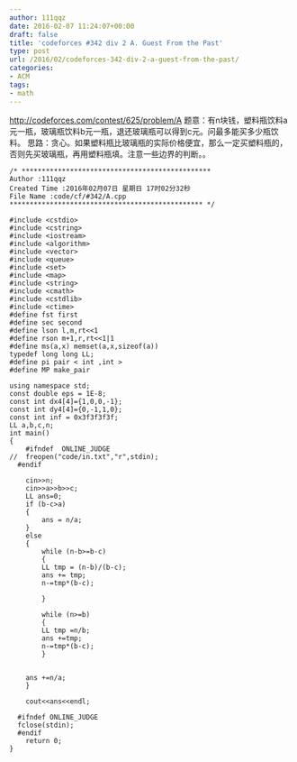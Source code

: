 ```yaml
---
author: 111qqz
date: 2016-02-07 11:24:07+00:00
draft: false
title: 'codeforces #342 div 2 A. Guest From the Past'
type: post
url: /2016/02/codeforces-342-div-2-a-guest-from-the-past/
categories:
- ACM
tags:
- math
---
```


http://codeforces.com/contest/625/problem/A
题意：有n块钱，塑料瓶饮料a元一瓶，玻璃瓶饮料b元一瓶，退还玻璃瓶可以得到c元。问最多能买多少瓶饮料。
思路：贪心。如果塑料瓶比玻璃瓶的实际价格便宜，那么一定买塑料瓶的，否则先买玻璃瓶，再用塑料瓶填。注意一些边界的判断。。
 

    
    /* ***********************************************
    Author :111qqz
    Created Time :2016年02月07日 星期日 17时02分32秒
    File Name :code/cf/#342/A.cpp
    ************************************************ */
    
    #include <cstdio>
    #include <cstring>
    #include <iostream>
    #include <algorithm>
    #include <vector>
    #include <queue>
    #include <set>
    #include <map>
    #include <string>
    #include <cmath>
    #include <cstdlib>
    #include <ctime>
    #define fst first
    #define sec second
    #define lson l,m,rt<<1
    #define rson m+1,r,rt<<1|1
    #define ms(a,x) memset(a,x,sizeof(a))
    typedef long long LL;
    #define pi pair < int ,int >
    #define MP make_pair
    
    using namespace std;
    const double eps = 1E-8;
    const int dx4[4]={1,0,0,-1};
    const int dy4[4]={0,-1,1,0};
    const int inf = 0x3f3f3f3f;
    LL a,b,c,n;
    int main()
    {
    	#ifndef  ONLINE_JUDGE 
    //	freopen("code/in.txt","r",stdin);
      #endif
    
    	cin>>n;
    	cin>>a>>b>>c;
    	LL ans=0;
    	if (b-c>a)
    	{
    	    ans = n/a;
    	}
    	else
    	{
    	    while (n-b>=b-c)
    	    {
    		LL tmp = (n-b)/(b-c);
    		ans += tmp;
    		n-=tmp*(b-c);
    		
    	    }
    
    	    while (n>=b)
    	    {
    		LL tmp =n/b;
    		ans +=tmp;
    		n-=tmp*(b-c);
    	    }
    
    
    	ans +=n/a;
    	}
    	
    	cout<<ans<<endl;
    
      #ifndef ONLINE_JUDGE  
      fclose(stdin);
      #endif
        return 0;
    }
    



